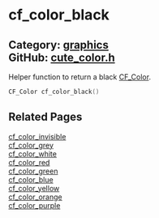 [](../header.md ':include')

# cf_color_black

Category: [graphics](/api_reference?id=graphics)  
GitHub: [cute_color.h](https://github.com/RandyGaul/cute_framework/blob/master/include/cute_color.h)  
---

Helper function to return a black [CF_Color](/graphics/cf_color.md).

```cpp
CF_Color cf_color_black()
```

## Related Pages

[cf_color_invisible](/graphics/cf_color_invisible.md)  
[cf_color_grey](/graphics/cf_color_grey.md)  
[cf_color_white](/graphics/cf_color_white.md)  
[cf_color_red](/graphics/cf_color_red.md)  
[cf_color_green](/graphics/cf_color_green.md)  
[cf_color_blue](/graphics/cf_color_blue.md)  
[cf_color_yellow](/graphics/cf_color_yellow.md)  
[cf_color_orange](/graphics/cf_color_orange.md)  
[cf_color_purple](/graphics/cf_color_purple.md)  
